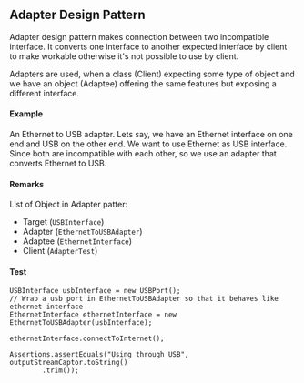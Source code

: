 ## Adapter Design Pattern

Adapter design pattern makes connection between two incompatible interface. It converts one interface to another expected
interface by client to make workable otherwise it's not possible to use by client.

Adapters are used, when a class (Client) expecting some type of object and we have an object (Adaptee) offering the same 
features but exposing a different interface.

#### Example

An Ethernet to USB adapter. Lets say, we have an Ethernet interface on one end and USB on the other end. We want to use 
Ethernet as USB interface. Since both are incompatible with each other, so we use an adapter that converts Ethernet to 
USB.

#### Remarks

List of Object in Adapter patter:
- Target (`USBInterface`)
- Adapter (`EthernetToUSBAdapter`)
- Adaptee (`EthernetInterface`)
- Client (`AdapterTest`)

#### Test
```
USBInterface usbInterface = new USBPort();
// Wrap a usb port in EthernetToUSBAdapter so that it behaves like ethernet interface
EthernetInterface ethernetInterface = new EthernetToUSBAdapter(usbInterface);

ethernetInterface.connectToInternet();

Assertions.assertEquals("Using through USB", outputStreamCaptor.toString()
        .trim());
```



